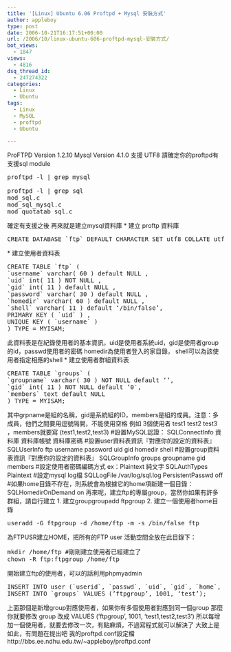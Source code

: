```yaml
---
title: '[Linux] Ubuntu 6.06 Proftpd + Mysql 安裝方式'
author: appleboy
type: post
date: 2006-10-21T16:17:51+00:00
url: /2006/10/linux-ubuntu-606-proftpd-mysql-安裝方式/
bot_views:
  - 1847
views:
  - 4816
dsq_thread_id:
  - 247274322
categories:
  - Linux
  - Ubuntu
tags:
  - Linux
  - MySQL
  - proftpd
  - Ubuntu

---
```

ProFTPD Version 1.2.10 Mysql Version 4.1.0 支援 UTF8 請確定你的proftpd有支援sql module 

<pre class="brush: bash; title: ; notranslate" title="">proftpd -l | grep mysql

proftpd -l | grep sql
mod_sql.c
mod_sql_mysql.c
mod_quotatab_sql.c</pre> 確定有支援之後 再來就是建立mysql資料庫 * 建立 proftp 資料庫 

<pre class="brush: sql; title: ; notranslate" title="">CREATE DATABASE `ftp` DEFAULT CHARACTER SET utf8 COLLATE utf8_general_ci;</pre> * 建立使用者資料表 

<pre class="brush: sql; title: ; notranslate" title="">CREATE TABLE `ftp` (
`username` varchar( 60 ) default NULL ,
`uid` int( 11 ) NOT NULL ,
`gid` int( 11 ) default NULL ,
`password` varchar( 30 ) default NULL ,
`homedir` varchar( 60 ) default NULL ,
`shell` varchar( 11 ) default ‘/bin/false’,
PRIMARY KEY ( `uid` ) ,
UNIQUE KEY ( `username` )
) TYPE = MYISAM;</pre> 此資料表是在紀錄使用者的基本資訊，uid是使用者系統uid，gid是使用者group的id，passwd使用者的密碼 homedir為使用者登入的家目錄， shell可以為該使用者指定相應的shell * 建立使用者群組資料表 

<pre class="brush: sql; title: ; notranslate" title="">CREATE TABLE `groups` (
`groupname` varchar( 30 ) NOT NULL default ‘’,
`gid` int( 11 ) NOT NULL default ‘0′,
`members` text default NULL
) TYPE = MYISAM;</pre> 其中grpname是組的名稱，gid是系統組的ID，members是組的成員。注意：多成員，他們之間要用逗號隔開，不能使用空格 例如 3個使用者 test1 test2 test3 ，members就要寫 (test1,test2,test3) #設置MySQL認證： SQLConnectInfo 資料庫 資料庫帳號 資料庫密碼 #設置user資料表資訊『對應你的設定的資料表』 SQLUserInfo ftp username password uid gid homedir shell #設置group資料表資訊『對應你的設定的資料表』 SQLGroupInfo groups groupname gid members #設定使用者密碼編碼方式 ex：Plaintext 純文字 SQLAuthTypes Plaintext #設定mysql log檔 SQLLogFile /var/log/sql.log PersistentPasswd off #如果home目錄不存在，則系統會為根據它的home項新建一個目錄： SQLHomedirOnDemand on 再來呢，建立ftp的專屬group，當然你如果有許多群組，請自行建立 1. 建立groupgroupadd ftpgroup 2. 建立一個使用者home目錄 

<pre class="brush: bash; title: ; notranslate" title="">useradd -G ftpgroup -d /home/ftp -m -s /bin/false ftp</pre> 為FTPUSR建立HOME，把所有的FTP user 活動空間全放在此目錄下： 

<pre class="brush: bash; title: ; notranslate" title="">mkdir /home/ftp #剛剛建立使用者已經建立了
chown -R ftp:ftpgroup /home/ftp</pre> 開始建立ftp的使用者，可以的話利用phpmyadmin 

<pre class="brush: sql; title: ; notranslate" title="">INSERT INTO user (`userid`, `passwd`, `uid`, `gid`, `home`, `shell`) values (’test’, ‘1234′, ‘1000′, ‘1001′, ‘/home/ftp/’, ‘/bin/false’ );
INSERT INTO `groups` VALUES (’ftpgroup’, 1001, ‘test’);
</pre> 上面那個是新增group對應使用者，如果你有多個使用者對應到同一個group 那麼你就要修改 group 改成 VALUES (’ftpgroup’, 1001, ‘test1,test2,test3′) 所以每增加一個使用者，就要去修改一次，有點麻煩，不過寫程式就可以解決了 大致上是如此，有問題在提出吧 我的proftpd.conf設定檔 http://bbs.ee.ndhu.edu.tw/~appleboy/proftpd.conf